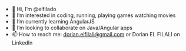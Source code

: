 - 👋 Hi, I’m @elfilado
- 👀 I’m interested in coding, running, playing games watching movies
- 🌱 I’m currently learning AngularJS
- 💞️ I’m looking to collaborate on Java/Angular apps
- 📫 How to reach me: dorian.elfilali@gmail.com or Dorian EL FILALI on LinkedIn

